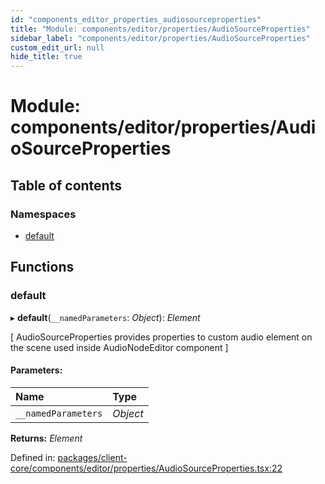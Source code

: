 ```yaml
---
id: "components_editor_properties_audiosourceproperties"
title: "Module: components/editor/properties/AudioSourceProperties"
sidebar_label: "components/editor/properties/AudioSourceProperties"
custom_edit_url: null
hide_title: true
---
```


# Module: components/editor/properties/AudioSourceProperties

## Table of contents

### Namespaces

- [default](components_editor_properties_audiosourceproperties.default.md)

## Functions

### default

▸ **default**(`__namedParameters`: *Object*): *Element*

[
AudioSourceProperties provides properties to custom audio element on the scene
used inside AudioNodeEditor component
]

#### Parameters:

Name | Type |
:------ | :------ |
`__namedParameters` | *Object* |

**Returns:** *Element*

Defined in: [packages/client-core/components/editor/properties/AudioSourceProperties.tsx:22](https://github.com/xr3ngine/xr3ngine/blob/66a84a950/packages/client-core/components/editor/properties/AudioSourceProperties.tsx#L22)
